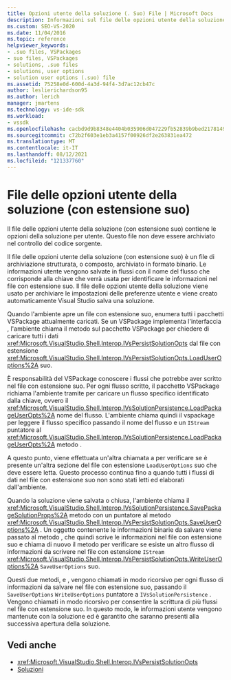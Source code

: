 ```yaml
---
title: Opzioni utente della soluzione (. Suo) File | Microsoft Docs
description: Informazioni sul file delle opzioni utente della soluzione (con estensione suo), che contiene le opzioni della soluzione per utente in un file di archiviazione strutturata archiviato in formato binario.
ms.custom: SEO-VS-2020
ms.date: 11/04/2016
ms.topic: reference
helpviewer_keywords:
- .suo files, VSPackages
- suo files, VSPackages
- solutions, .suo files
- solutions, user options
- solution user options (.suo) file
ms.assetid: 75258e0d-600d-4a3d-94f4-3d7ac12cb47c
author: leslierichardson95
ms.author: lerich
manager: jmartens
ms.technology: vs-ide-sdk
ms.workload:
- vssdk
ms.openlocfilehash: cacbd9d9b8348e4404b035906d047229fb52839b9bed2178149cb90a0e0d93a2
ms.sourcegitcommit: c72b2f603e1eb3a4157f00926df2e263831ea472
ms.translationtype: MT
ms.contentlocale: it-IT
ms.lasthandoff: 08/12/2021
ms.locfileid: "121337760"
---
```

# <a name="solution-user-options-suo-file"></a>File delle opzioni utente della soluzione (con estensione suo)
Il file delle opzioni utente della soluzione (con estensione suo) contiene le opzioni della soluzione per utente. Questo file non deve essere archiviato nel controllo del codice sorgente.

 Il file delle opzioni utente della soluzione (con estensione suo) è un file di archiviazione strutturata, o composto, archiviato in formato binario. Le informazioni utente vengono salvate in flussi con il nome del flusso che corrisponde alla chiave che verrà usata per identificare le informazioni nel file con estensione suo. Il file delle opzioni utente della soluzione viene usato per archiviare le impostazioni delle preferenze utente e viene creato automaticamente Visual Studio salva una soluzione.

 Quando l'ambiente apre un file con estensione suo, enumera tutti i pacchetti VSPackage attualmente caricati. Se un VSPackage implementa l'interfaccia , l'ambiente chiama il metodo sul pacchetto VSPackage per chiedere di caricare tutti i dati <xref:Microsoft.VisualStudio.Shell.Interop.IVsPersistSolutionOpts> dal file con estensione <xref:Microsoft.VisualStudio.Shell.Interop.IVsPersistSolutionOpts.LoadUserOptions%2A> suo.

 È responsabilità del VSPackage conoscere i flussi che potrebbe aver scritto nel file con estensione suo. Per ogni flusso scritto, il pacchetto VSPackage richiama l'ambiente tramite per caricare un flusso specifico identificato dalla chiave, ovvero il <xref:Microsoft.VisualStudio.Shell.Interop.IVsSolutionPersistence.LoadPackageUserOpts%2A> nome del flusso. L'ambiente chiama quindi il vspackage per leggere il flusso specifico passando il nome del flusso e un `IStream` puntatore al <xref:Microsoft.VisualStudio.Shell.Interop.IVsSolutionPersistence.LoadPackageUserOpts%2A> metodo .

 A questo punto, viene effettuata un'altra chiamata a per verificare se è presente un'altra sezione del file con estensione `LoadUserOptions` suo che deve essere letta. Questo processo continua fino a quando tutti i flussi di dati nel file con estensione suo non sono stati letti ed elaborati dall'ambiente.

 Quando la soluzione viene salvata o chiusa, l'ambiente chiama il <xref:Microsoft.VisualStudio.Shell.Interop.IVsSolutionPersistence.SavePackageSolutionProps%2A> metodo con un puntatore al metodo <xref:Microsoft.VisualStudio.Shell.Interop.IVsPersistSolutionOpts.SaveUserOptions%2A> . Un oggetto contenente le informazioni binarie da salvare viene passato al metodo , che quindi scrive le informazioni nel file con estensione suo e chiama di nuovo il metodo per verificare se esiste un altro flusso di informazioni da scrivere nel file con estensione `IStream` <xref:Microsoft.VisualStudio.Shell.Interop.IVsPersistSolutionOpts.WriteUserOptions%2A> `SaveUserOptions` suo.

 Questi due metodi, e , vengono chiamati in modo ricorsivo per ogni flusso di informazioni da salvare nel file con estensione suo, passando il `SaveUserOptions` `WriteUserOptions` puntatore a `IVsSolutionPersistence` . Vengono chiamati in modo ricorsivo per consentire la scrittura di più flussi nel file con estensione suo. In questo modo, le informazioni utente vengono mantenute con la soluzione ed è garantito che saranno presenti alla successiva apertura della soluzione.

## <a name="see-also"></a>Vedi anche
- <xref:Microsoft.VisualStudio.Shell.Interop.IVsPersistSolutionOpts>
- [Soluzioni](../../extensibility/internals/solutions-overview.md)
